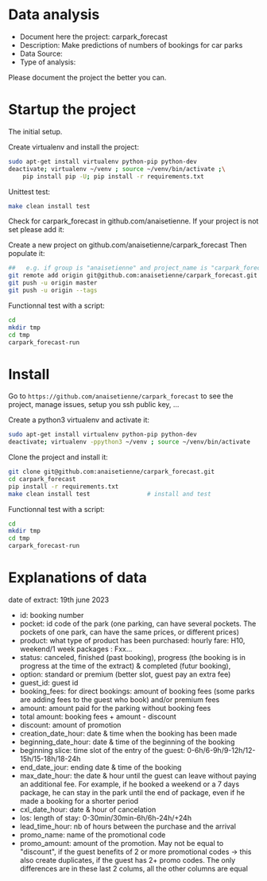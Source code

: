 # Data analysis
- Document here the project: carpark_forecast
- Description: Make predictions of numbers of bookings for car parks
- Data Source:
- Type of analysis:

Please document the project the better you can.

# Startup the project

The initial setup.

Create virtualenv and install the project:
```bash
sudo apt-get install virtualenv python-pip python-dev
deactivate; virtualenv ~/venv ; source ~/venv/bin/activate ;\
    pip install pip -U; pip install -r requirements.txt
```

Unittest test:
```bash
make clean install test
```

Check for carpark_forecast in github.com/anaisetienne. If your project is not set please add it:

Create a new project on github.com/anaisetienne/carpark_forecast
Then populate it:

```bash
##   e.g. if group is "anaisetienne" and project_name is "carpark_forecast"
git remote add origin git@github.com:anaisetienne/carpark_forecast.git
git push -u origin master
git push -u origin --tags
```

Functionnal test with a script:

```bash
cd
mkdir tmp
cd tmp
carpark_forecast-run
```

# Install

Go to `https://github.com/anaisetienne/carpark_forecast` to see the project, manage issues,
setup you ssh public key, ...

Create a python3 virtualenv and activate it:

```bash
sudo apt-get install virtualenv python-pip python-dev
deactivate; virtualenv -ppython3 ~/venv ; source ~/venv/bin/activate
```

Clone the project and install it:

```bash
git clone git@github.com:anaisetienne/carpark_forecast.git
cd carpark_forecast
pip install -r requirements.txt
make clean install test                # install and test
```
Functionnal test with a script:

```bash
cd
mkdir tmp
cd tmp
carpark_forecast-run
```

# Explanations of data
date of extract: 19th june 2023
- id: booking number
- pocket: id code of the park (one parking, can have several pockets. The pockets of one park, can have the same prices, or different prices)
- product: what type of product has been purchased: hourly fare: H10, weekend/1 week packages : Fxx...
- status: canceled, finished (past booking), progress (the booking is in progress at the time of the extract) & completed (futur booking),
- option: standard or premium (better slot, guest pay an extra fee)
- guest_id: guest id
- booking_fees: for direct bookings: amount of booking fees (some parks are adding fees to the guest who book) and/or premium fees
- amount: amount paid for the parking without booking fees
- total amount: booking fees + amount - discount
- discount: amount of promotion
- creation_date_hour: date & time when the booking has been made
- beginning_date_hour: date & time of the beginning of the booking
- beginning slice: time slot of the entry of the guest: 0-6h/6-9h/9-12h/12-15h/15-18h/18-24h
- end_date_jour: ending date & time of the booking
- max_date_hour: the date & hour until the guest can leave without paying an additional fee. For example, if he booked a weekend or a 7 days package, he can stay in the park until the end of package, even if he made a booking for a shorter period
- cxl_date_hour: date & hour of cancelation
- los: length of stay: 0-30min/30min-6h/6h-24h/+24h
- lead_time_hour: nb of hours between the purchase and the arrival
- promo_name: name of the promotional code
- promo_amount: amount of the promotion. May not be equal to "discount", if the guest benefits of 2 or more promotional codes -> this also create duplicates, if the guest has 2+ promo codes. The only differences are in these last 2 colums, all the other columns are equal

